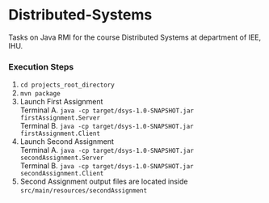 # Distributed-Systems
Tasks on Java RMI for the course Distributed Systems at department of IEE, IHU. 

### Execution Steps

1. `cd projects_root_directory`
2. `mvn package`
3. Launch First Assignment  
   Terminal A. `java -cp target/dsys-1.0-SNAPSHOT.jar firstAssignment.Server`  
   Terminal B. `java -cp target/dsys-1.0-SNAPSHOT.jar firstAssignment.Client`  
4. Launch Second Assignment  
   Terminal A. `java -cp target/dsys-1.0-SNAPSHOT.jar secondAssignment.Server`  
   Terminal B. `java -cp target/dsys-1.0-SNAPSHOT.jar secondAssignment.Client`
5. Second Assignment output files are located inside `src/main/resources/secondAssignment`
